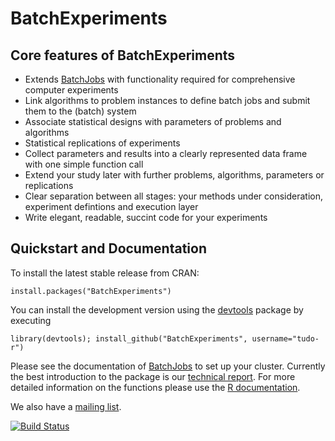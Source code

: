 # BatchExperiments

## Core features of BatchExperiments
* Extends [BatchJobs](https://github.com/tudo-r/BatchJobs) with functionality required for comprehensive computer experiments
* Link algorithms to problem instances to define batch jobs and submit them to the (batch) system
* Associate statistical designs with parameters of problems and algorithms
* Statistical replications of experiments
* Collect parameters and results into a clearly represented data frame with one simple function call
* Extend your study later with further problems, algorithms, parameters or replications
* Clear separation between all stages: your methods under consideration, experiment defintions and execution layer
* Write elegant, readable, succint code for your experiments


## Quickstart and Documentation
To install the latest stable release from CRAN:
```splus
install.packages("BatchExperiments")
```
You can install the development version using the [devtools](http://cran.r-project.org/web/packages/devtools) package by executing
```splus
library(devtools); install_github("BatchExperiments", username="tudo-r")
```
Please see the documentation of [BatchJobs](https://github.com/tudo-r/BatchJobs) to set up your cluster.
Currently the best introduction to the package is our [technical report](http://sfb876.tu-dortmund.de/PublicPublicationFiles/bischl_etal_2012a.pdf).
For more detailed information on the functions please use the [R documentation](http://tudo-r.github.io/BatchExperiments/).

We also have a [mailing list](http://groups.google.com/group/batchjobs).

[![Build Status](https://travis-ci.org/tudo-r/BatchExperiments.png)](https://travis-ci.org/tudo-r/BatchExperiments)
